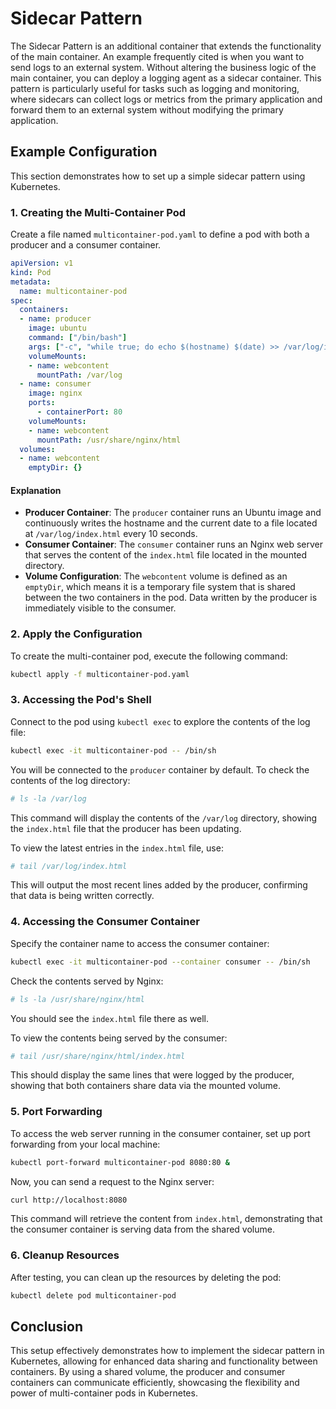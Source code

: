 # Sidecar Pattern

The Sidecar Pattern is an additional container that extends the functionality of the main container. An example frequently cited is when you want to send logs to an external system. Without altering the business logic of the main container, you can deploy a logging agent as a sidecar container. This pattern is particularly useful for tasks such as logging and monitoring, where sidecars can collect logs or metrics from the primary application and forward them to an external system without modifying the primary application.

## Example Configuration

This section demonstrates how to set up a simple sidecar pattern using Kubernetes.

### 1. Creating the Multi-Container Pod

Create a file named `multicontainer-pod.yaml` to define a pod with both a producer and a consumer container.

```yaml
apiVersion: v1
kind: Pod
metadata:
  name: multicontainer-pod
spec:
  containers:
  - name: producer
    image: ubuntu
    command: ["/bin/bash"]
    args: ["-c", "while true; do echo $(hostname) $(date) >> /var/log/index.html; sleep 10; done"]
    volumeMounts:
    - name: webcontent
      mountPath: /var/log
  - name: consumer
    image: nginx
    ports:
      - containerPort: 80
    volumeMounts:
    - name: webcontent
      mountPath: /usr/share/nginx/html
  volumes:
  - name: webcontent 
    emptyDir: {}
```

#### Explanation

- **Producer Container**: The `producer` container runs an Ubuntu image and continuously writes the hostname and the current date to a file located at `/var/log/index.html` every 10 seconds.
- **Consumer Container**: The `consumer` container runs an Nginx web server that serves the content of the `index.html` file located in the mounted directory.
- **Volume Configuration**: The `webcontent` volume is defined as an `emptyDir`, which means it is a temporary file system that is shared between the two containers in the pod. Data written by the producer is immediately visible to the consumer.

### 2. Apply the Configuration

To create the multi-container pod, execute the following command:

```bash
kubectl apply -f multicontainer-pod.yaml
```

### 3. Accessing the Pod's Shell

Connect to the pod using `kubectl exec` to explore the contents of the log file:

```bash
kubectl exec -it multicontainer-pod -- /bin/sh
```

You will be connected to the `producer` container by default. To check the contents of the log directory:

```bash
# ls -la /var/log
```

This command will display the contents of the `/var/log` directory, showing the `index.html` file that the producer has been updating.

To view the latest entries in the `index.html` file, use:

```bash
# tail /var/log/index.html
```

This will output the most recent lines added by the producer, confirming that data is being written correctly.

### 4. Accessing the Consumer Container

Specify the container name to access the consumer container:

```bash
kubectl exec -it multicontainer-pod --container consumer -- /bin/sh
```

Check the contents served by Nginx:

```bash
# ls -la /usr/share/nginx/html
```

You should see the `index.html` file there as well.

To view the contents being served by the consumer:

```bash
# tail /usr/share/nginx/html/index.html
```

This should display the same lines that were logged by the producer, showing that both containers share data via the mounted volume.

### 5. Port Forwarding

To access the web server running in the consumer container, set up port forwarding from your local machine:

```bash
kubectl port-forward multicontainer-pod 8080:80 &
```

Now, you can send a request to the Nginx server:

```bash
curl http://localhost:8080
```

This command will retrieve the content from `index.html`, demonstrating that the consumer container is serving data from the shared volume.

### 6. Cleanup Resources

After testing, you can clean up the resources by deleting the pod:

```bash
kubectl delete pod multicontainer-pod
```

## Conclusion

This setup effectively demonstrates how to implement the sidecar pattern in Kubernetes, allowing for enhanced data sharing and functionality between containers. By using a shared volume, the producer and consumer containers can communicate efficiently, showcasing the flexibility and power of multi-container pods in Kubernetes.
